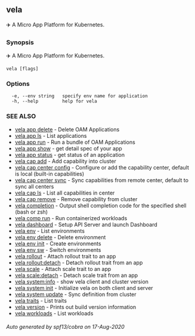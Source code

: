 ## vela

✈️  A Micro App Platform for Kubernetes.

### Synopsis

✈️  A Micro App Platform for Kubernetes.

```
vela [flags]
```

### Options

```
  -e, --env string   specify env name for application
  -h, --help         help for vela
```

### SEE ALSO

* [vela app delete](vela_app_delete.md)	 - Delete OAM Applications
* [vela app ls](vela_app_ls.md)	 - List applications
* [vela app run](vela_app_run.md)	 - Run a bundle of OAM Applications
* [vela app show](vela_app_show.md)	 - get detail spec of your app
* [vela app status](vela_app_status.md)	 - get status of an application
* [vela cap add](vela_cap_add.md)	 - Add capability into cluster
* [vela cap center config](vela_cap_center_config.md)	 - Configure or add the capability center, default is local (built-in capabilities)
* [vela cap center sync](vela_cap_center_sync.md)	 - Sync capabilities from remote center, default to sync all centers
* [vela cap ls](vela_cap_ls.md)	 - List all capabilities in center
* [vela cap remove](vela_cap_remove.md)	 - Remove capability from cluster
* [vela completion](vela_completion.md)	 - Output shell completion code for the specified shell (bash or zsh)
* [vela comp run](vela_comp_run.md)	 - Run containerized workloads
* [vela dashboard](vela_dashboard.md)	 - Setup API Server and launch Dashboard
* [vela env](vela_env.md)	 - List environments
* [vela env delete](vela_env_delete.md)	 - Delete environment
* [vela env init](vela_env_init.md)	 - Create environments
* [vela env sw](vela_env_sw.md)	 - Switch environments
* [vela rollout](vela_rollout.md)	 - Attach rollout trait to an app
* [vela rollout:detach](vela_rollout_detach.md)	 - Detach rollout trait from an app
* [vela scale](vela_scale.md)	 - Attach scale trait to an app
* [vela scale:detach](vela_scale_detach.md)	 - Detach scale trait from an app
* [vela system:info](vela_system_info.md)	 - show vela client and cluster version
* [vela system init](vela_system_init.md)	 - Initialize vela on both client and server
* [vela system update](vela_system_update.md)	 - Sync definition from cluster
* [vela traits](vela_traits.md)	 - List traits
* [vela version](vela_version.md)	 - Prints out build version information
* [vela workloads](vela_workloads.md)	 - List workloads

###### Auto generated by spf13/cobra on 17-Aug-2020
